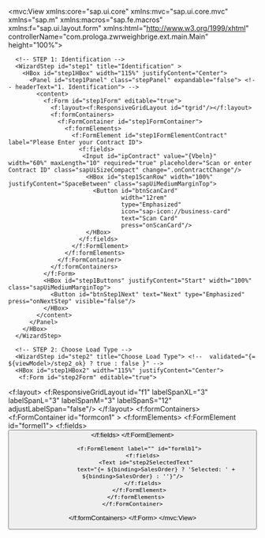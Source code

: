 <mvc:View xmlns:core="sap.ui.core" xmlns:mvc="sap.ui.core.mvc" xmlns="sap.m" xmlns:macros="sap.fe.macros" xmlns:f="sap.ui.layout.form"
xmlns:html="http://www.w3.org/1999/xhtml" controllerName="com.prologa.zwrweighbrige.ext.main.Main"
height="100%">
<Page id="Main" class="myApp" >
<content>
<Wizard id="weighingWizard" complete="onWizardComplete" >

      <!-- STEP 1: Identification -->
      <WizardStep id="step1" title="Identification" >
        <HBox id="step1HBox" width="115%" justifyContent="Center">
          <Panel id="step1Panel" class="stepPanel" expandable="false"> <!-- headerText="1. Identification"> -->
            <content>
              <f:Form id="step1Form" editable="true">
                <f:layout><f:ResponsiveGridLayout id="tgrid"/></f:layout>
                <f:formContainers>
                  <f:FormContainer id="step1FormContainer">
                    <f:formElements>
                      <f:FormElement id="step1FormElementContract" label="Please Enter your Contract ID">
                        <f:fields>
                         <Input id="ipContract" value="{Vbeln}" width="60%" maxLength="10" required="true" placeholder="Scan or enter Contract ID" class="sapUiSizeCompact" change=".onContractChange"/>   
                          <HBox id="step1ScanRow" width="100%" justifyContent="SpaceBetween" class="sapUiMediumMarginTop">
                            <Button id="btnScanCard"
                                    width="12rem"
                                    type="Emphasized"
                                    icon="sap-icon://business-card"
                                    text="Scan Card"
                                    press="onScanCard"/>
                          </HBox>
                        </f:fields>
                      </f:FormElement>
                    </f:formElements>
                  </f:FormContainer>
                </f:formContainers>
              </f:Form>
              <HBox id="step1Buttons" justifyContent="Start" width="100%" class="sapUiMediumMarginTop">
                <Button id="btnStep1Next" text="Next" type="Emphasized" press="onNextStep" visible="false"/>
              </HBox>
            </content>
          </Panel>
        </HBox>
      </WizardStep>

      <!-- STEP 2: Choose Load Type -->
      <WizardStep id="step2" title="Choose Load Type"> <!--  validated="{= ${viewModel>/step2_ok} ? true : false }" -->
      <HBox id="step1HBox2" width="115%" justifyContent="Center">
       <f:Form id="step2Form" editable="true">
  <f:layout>
    <f:ResponsiveGridLayout id="f1"
      labelSpanXL="3" labelSpanL="3" labelSpanM="3" labelSpanS="12"
      adjustLabelSpan="false"/>
  </f:layout>
  <f:formContainers>
    <f:FormContainer id="formcon1"  >
      <f:formElements>
        <f:FormElement id="formel1">
          <f:fields>
            <VBox id="ltContainer"  alignItems="Center"  justifyContent="Center"
                  items="{
                    path: '/ZI_WR_SALESITEM_CONTRACTVH',
                    parameters: { $select: 'SalesOrder,SalesOrderitem,Material,MaterialText,Language', $orderby: 'SalesOrder,SalesOrderitem' }
                  }">
              <Button id="ltButton"
                      class="loadTypeBtn"
                      width="20rem"
                      text="{= ${Material} + ' - ' + ${MaterialText} }"
                      press=".onChooseLoadType"/>
            </VBox>
          </f:fields>
        </f:FormElement>

        <f:FormElement label="" id="formlb1">
          <f:fields>
            <Text id="step2SelectedText"
                  text="{= ${binding>SalesOrder} ? 'Selected: ' + ${binding>SalesOrder} : ''}"/>
          </f:fields>
        </f:FormElement>
      </f:formElements>
    </f:FormContainer>
  </f:formContainers>
</f:Form>
</HBox>
      </WizardStep>
</Wizard>
</content>
</Page>
</mvc:View>
